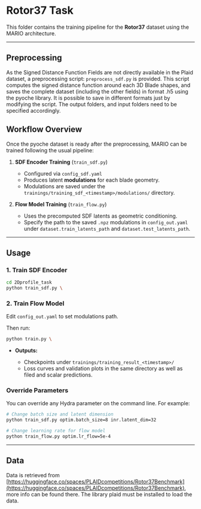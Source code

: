 # Rotor37 Task

This folder contains the training pipeline for the **Rotor37**  dataset using the MARIO architecture.

---

## Preprocessing
As the Signed Distance Function Fields are not directly available in the Plaid dataset, a preprocessing script: `preprocess_sdf.py` is provided.
This script computes the signed distance function around each 3D Blade shapes, and saves the complete dataset (including the other fields) in format .h5 using the pyoche library. It is possible to save in different formats just by modifying the script. The output folders, and input folders need to be specified accordingly.

## Workflow Overview
Once the pyoche dataset is ready after the preprocessing, MARIO can be trained following the usual pipeline: 

1. **SDF Encoder Training** (`train_sdf.py`)

   * Configured via `config_sdf.yaml`
   * Produces latent **modulations** for each blade geometry.
   * Modulations are saved under the `trainings/training_sdf_<timestamp>/modulations/` directory.

2. **Flow Model Training** (`train_flow.py`)

   * Uses the precomputed SDF latents as geometric conditioning.
   * Specify the path to the saved `.npz` modulations in `config_out.yaml` under `dataset.train_latents_path` and  `dataset.test_latents_path`.

---

## Usage

### 1. Train SDF Encoder

```bash
cd 2Dprofile_task
python train_sdf.py \
```

### 2. Train Flow Model

Edit `config_out.yaml` to set modulations path.

Then run:

```bash
python train.py \

```

* **Outputs:**

  * Checkpoints under `trainings/training_result_<timestamp>/`
  * Loss curves and validation plots in the same directory as well as filed and scalar predictions.

### Override Parameters

You can override any Hydra parameter on the command line. For example:

```bash
# Change batch size and latent dimension
python train_sdf.py optim.batch_size=8 inr.latent_dim=32

# Change learning rate for flow model
python train_flow.py optim.lr_flow=5e-4
```

---

## Data

Data is retrieved from [https://huggingface.co/spaces/PLAIDcompetitions/Rotor37Benchmark](https://huggingface.co/spaces/PLAIDcompetitions/Rotor37Benchmark), more info can be found there.
The library plaid must be installed to load the data.
